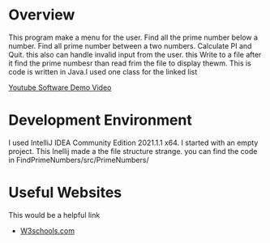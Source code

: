 # Overview

This program make a menu for the user. Find all the prime number below a number. Find all prime number between a two numbers. Calculate PI and Quit. this also can handle invalid input from the user. this Write to a file after it find the prime numbesr than read frim the file to display thewm. This is code is written in Java.I used one class for the linked list
 

[Youtube Software Demo Video](https://youtu.be/WKUsP_V3Qsc)

# Development Environment

I used IntelliJ IDEA Community Edition 2021.1.1 x64. I started with an empty project. This Inellij made a the file structure strange. you can find the code in FindPrimeNumbers/src/PrimeNumbers/

# Useful Websites

This would be a helpful link 
* [W3schools.com](https://www.w3schools.com/python/default.asp)

